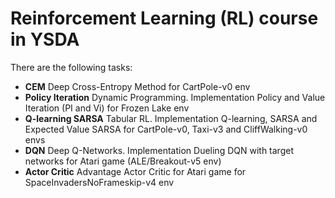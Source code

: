 # Reinforcement Learning (RL) course in YSDA
There are the following tasks:

* __CEM__ Deep Cross-Entropy Method for CartPole-v0 env
* __Policy Iteration__ Dynamic Programming. Implementation Policy and Value Iteration (PI and Vi) for Frozen Lake env
* __Q-learning SARSA__ Tabular RL. Implementation Q-learning, SARSA and Expected Value SARSA for CartPole-v0, Taxi-v3 and CliffWalking-v0 envs
* __DQN__ Deep Q-Networks. Implementation Dueling DQN with target networks for Atari game (ALE/Breakout-v5 env)
* __Actor Critic__ Advantage Actor Critic for Atari game for SpaceInvadersNoFrameskip-v4 env